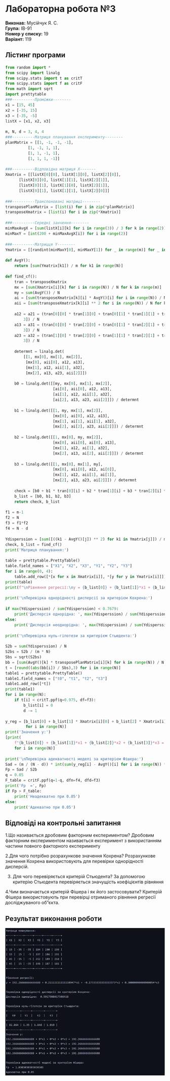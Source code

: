 # Лабораторна робота №3
**Виконав:** Мусійчук Я. С. <br>
**Група:** ІВ-91 <br>
**Номер у списку:** 19 <br>
**Варіант:** 119


## Лістинг програми
```python
from random import *
from scipy import linalg
from scipy.stats import t as critT
from scipy.stats import f as critF
from math import sqrt
import prettytable
###----------Проміжки--------
x1 = [15, 45]
x2 = [-35, 15]
x3 = [-35, -5]
listX = [x1, x2, x3]

m, N, d = 3, 4, 4
###----------Матриця планування експерименту--------
planMatrix = [[1, -1, -1, -1],
          [1, -1, 1, 1],
          [1, 1, -1, 1],
          [1, 1, 1, -1]]

###----------Відповідна матриця Х-------
Xmatrix = [[listX[0][0], listX[1][0], listX[2][0]],
      [listX[0][0], listX[1][1], listX[2][1]],
      [listX[0][1], listX[1][0], listX[2][1]],
      [listX[0][1], listX[1][1], listX[2][0]]]

###----------Транспоновані матриці--------
transposePlanMatrix = [list(i) for i in zip(*planMatrix)]
transposeXmatrix = [list(i) for i in zip(*Xmatrix)]

###----------Середні занчення--------
minMaxAvgX = [sum(listX[i][k] for i in range(3)) / 3 for k in range(2)]
minMaxY = [int(200 + minMaxAvgX[i]) for i in range(2)]

###----------Матрицця Y--------
Ymatrix = [[randint(minMaxY[0], minMaxY[1]) for _ in range(m)] for _ in range(N)]

def AvgY():
    return [sum(Ymatrix[k1]) / m for k1 in range(N)]

def find_cf():
    tran = transposeXmatrix
    mx = [sum(Xmatrix[i][k] for i in range(N)) / N for k in range(m)]
    my = sum(AvgY()) / N
    ai = [sum(transposeXmatrix[k][i] * AvgY()[i] for i in range(N)) / N for k in range(m)]
    aii = [sum(transposeXmatrix[k][i] ** 2 for i in range(N)) / N for k in range(m)]

    a12 = a21 = (tran[0][0] * tran[1][0] + tran[0][1] * tran[1][1] + tran[0][2] * tran[1][2] + tran[0][3] * tran[1][
        3]) / N
    a13 = a31 = (tran[0][0] * tran[2][0] + tran[0][1] * tran[2][1] + tran[0][2] * tran[2][2] + tran[0][3] * tran[2][
        3]) / N
    a23 = a32 = (tran[1][0] * tran[2][0] + tran[1][1] * tran[2][1] + tran[1][2] * tran[2][2] + tran[1][3] * tran[2][
        3]) / N

    determnt = linalg.det(
        [[1, mx[0], mx[1], mx[2]],
         [mx[0], aii[0], a12, a13],
         [mx[1], a12, aii[1], a32],
         [mx[2], a13, a23, aii[2]]])

    b0 = linalg.det([[my, mx[0], mx[1], mx[2]],
                     [ai[0], aii[0], a12, a13],
                     [ai[1], a12, aii[1], a32],
                     [ai[2], a13, a23, aii[2]]]) / determnt

    b1 = linalg.det([[1, my, mx[1], mx[2]],
                     [mx[0], ai[0], a12, a13],
                     [mx[1], ai[1], aii[1], a32],
                     [mx[2], ai[2], a23, aii[2]]]) / determnt

    b2 = linalg.det([[1, mx[0], my, mx[2]],
                     [mx[0], aii[0], ai[0], a13],
                     [mx[1], a12, ai[1], a32],
                     [mx[2], a13, ai[2], aii[2]]]) / determnt

    b3 = linalg.det([[1, mx[0], mx[1], my],
                     [mx[0], aii[0], a12, ai[0]],
                     [mx[1], a12, aii[1], ai[1]],
                     [mx[2], a13, a23, ai[2]]]) / determnt

    check = [b0 + b1 * tran[0][i] + b2 * tran[1][i] + b3 * tran[2][i] for i in range(4)]
    b_list = [b0, b1, b2, b3]
    return check, b_list

f1 = m-1
f2 = N
f3 = f1*f2
f4 = N - d

Ydisperssion = [sum([((k1 - AvgY()[j]) ** 2) for k1 in Ymatrix[j]]) / m for j in range(N)]
check, b_list = find_cf()
print('Матриця планування:')

table = prettytable.PrettyTable()
table.field_names = ["X1", "X2", "X3", "Y1", "Y2", "Y3"]
for i in range(0, 4):
    table.add_row([*[x for x in Xmatrix[i]], *[y for y in Ymatrix[i]]])
print(table)
print(f"\nРівняння регресії:\ny = {b_list[0]} + {b_list[1]}*x1 + {b_list[2]}*x2 + {b_list[3]}*x3")

print('\nПеревірка однорідності дисперсії за критерієм Кохрена:')

if max(Ydisperssion) / sum(Ydisperssion) < 0.7679:
    print('Дисперсія однорідна: ', max(Ydisperssion) / sum(Ydisperssion))
else:
    print('Дисперсія неоднорідна: ', max(Ydisperssion) / sum(Ydisperssion))

print('\nПеревірка нуль-гіпотези за критерієм Стьюдента:')

S2b = sum(Ydisperssion) / N
S2bs = S2b / (m * N)
Sbs = sqrt(S2bs)
bb = [sum(AvgY()[k] * transposePlanMatrix[i][k] for k in range(N)) / N for i in range(N)]
t = [round((abs(bb[i]) / Sbs),3) for i in range(N)]
table1 = prettytable.PrettyTable()
table1.field_names = ["t0", "t1", "t2", "t3"]
table1.add_row([*t])
print(table1)
for i in range(N):
    if t[i] < critT.ppf(q=0.975, df=f3):
        b_list[i] = 0
        d -= 1

y_reg = [b_list[0] + b_list[1] * Xmatrix[i][0] + b_list[2] * Xmatrix[i][1] + b_list[3] * Xmatrix[i][2]
         for i in range(N)]
print('Значення у:')
[print(
    f"{b_list[0]} + {b_list[1]}*x1 + {b_list[2]}*x2 + {b_list[3]}*x3 = {b_list[0] + b_list[1] * Xmatrix[i][0] + b_list[2] * Xmatrix[i][1] + b_list[3] * Xmatrix[i][2]}")
    for i in range(N)]

print('\nПеревірка адекватності моделі за критерієм Фішера:')
Sad = (m / (N - d)) * int(sum(y_reg[i] - AvgY()[i] for i in range(N)) ** 2)
Fp = Sad / S2b
q = 0.05
F_table = critF.ppf(q=1-q, dfn=f4, dfd=f3)
print('Fp  =', Fp)
if Fp > F_table:
    print('Неадекватно при 0.05')
else:
    print('Адекватно при 0.05')

```

## Відповіді на контрольні запитання

1.Що називається дробовим факторним експериментом?
Дробовим факторним експериментом називається експеримент з використанням частини повного факторного експерименту

2.Для чого потрібно розрахункове значення Кохрена?
Розрахункове значення Кохрена використовують для перевірки однорідності дисперсій.

3. Для чого перевіряється критерій Стьюдента?
За допомогою критерію Стьюдента перевіряється значущість коефіцієнтів рівняння

4.Чим визначається критерій Фішера і як його застосовувати?
Критерій Фішера використовують при перевірці отриманого рівняння регресії досліджуваного об”єкта.

## Результат виконання роботи

![Результат](https://github.com/Yarik353/MND/blob/main/lab3/result.png)
